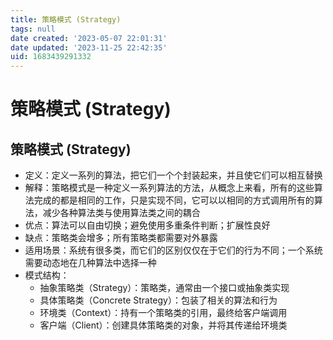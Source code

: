 ```yaml
---
title: 策略模式 (Strategy)
tags: null
date created: '2023-05-07 22:01:31'
date updated: '2023-11-25 22:42:35'
uid: 1683439291332
---
```


# 策略模式 (Strategy)

## 策略模式 (Strategy)

- 定义：定义一系列的算法，把它们一个个封装起来，并且使它们可以相互替换
- 解释：策略模式是一种定义一系列算法的方法，从概念上来看，所有的这些算法完成的都是相同的工作，只是实现不同，它可以以相同的方式调用所有的算法，减少各种算法类与使用算法类之间的耦合
- 优点：算法可以自由切换；避免使用多重条件判断；扩展性良好
- 缺点：策略类会增多；所有策略类都需要对外暴露
- 适用场景：系统有很多类，而它们的区别仅仅在于它们的行为不同；一个系统需要动态地在几种算法中选择一种
- 模式结构：
  - 抽象策略类（Strategy）：策略类，通常由一个接口或抽象类实现
  - 具体策略类（Concrete Strategy）：包装了相关的算法和行为
  - 环境类（Context）：持有一个策略类的引用，最终给客户端调用
  - 客户端（Client）：创建具体策略类的对象，并将其传递给环境类
